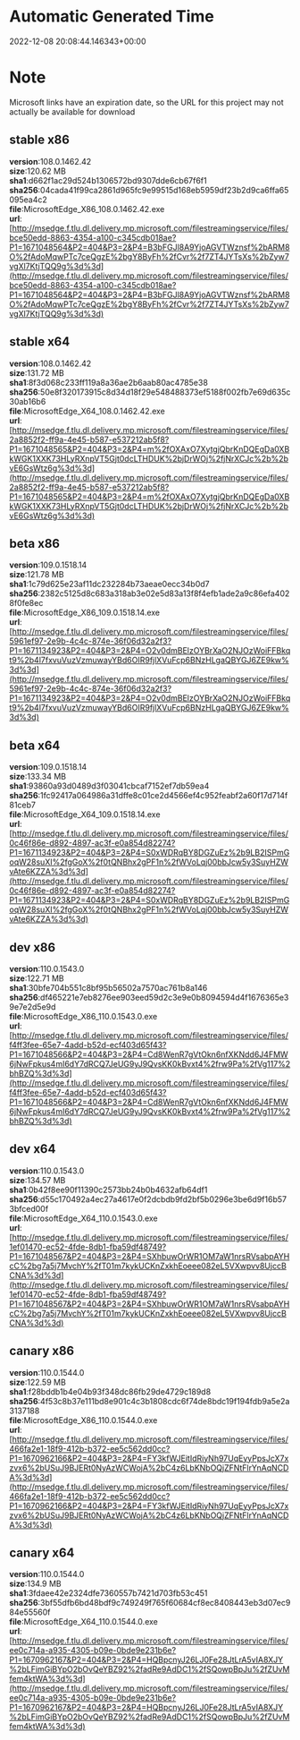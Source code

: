 # Automatic Generated Time
2022-12-08 20:08:44.146343+00:00

# Note
Microsoft links have an expiration date, so the URL for this project may not actually be available for download

## stable x86
**version**:108.0.1462.42  
**size**:120.62 MB  
**sha1**:d662f1ac29d524b1306572bd9307dde6cb67f6f1  
**sha256**:04cada41f99ca2861d965fc9e99515d168eb5959df23b2d9ca6ffa65095ea4c2  
**file**:MicrosoftEdge_X86_108.0.1462.42.exe  
**url**:[http://msedge.f.tlu.dl.delivery.mp.microsoft.com/filestreamingservice/files/bce50edd-8863-4354-a100-c345cdb018ae?P1=1671048564&P2=404&P3=2&P4=B3bFGJl8A9YjoAGVTWznsf%2bARM8O%2fAdoMqwPTc7ceQgzE%2bgY8ByFh%2fCvr%2f7ZT4JYTsXs%2bZyw7vgXl7KtjTQQ9g%3d%3d](http://msedge.f.tlu.dl.delivery.mp.microsoft.com/filestreamingservice/files/bce50edd-8863-4354-a100-c345cdb018ae?P1=1671048564&P2=404&P3=2&P4=B3bFGJl8A9YjoAGVTWznsf%2bARM8O%2fAdoMqwPTc7ceQgzE%2bgY8ByFh%2fCvr%2f7ZT4JYTsXs%2bZyw7vgXl7KtjTQQ9g%3d%3d)  

## stable x64
**version**:108.0.1462.42  
**size**:131.72 MB  
**sha1**:8f3d068c233ff119a8a36ae2b6aab80ac4785e38  
**sha256**:50e8f320173915c8d34d18f29e548488373ef5188f002fb7e69d635c30ab16b6  
**file**:MicrosoftEdge_X64_108.0.1462.42.exe  
**url**:[http://msedge.f.tlu.dl.delivery.mp.microsoft.com/filestreamingservice/files/2a8852f2-ff9a-4e45-b587-e537212ab5f8?P1=1671048565&P2=404&P3=2&P4=m%2fOXAxO7XytgjQbrKnDQEgDa0XBkWGK1XXK73HLyRXnpVT5Gjt0dcLTHDUK%2bjDrWOj%2fjNrXCJc%2b%2bvE6GsWtz6g%3d%3d](http://msedge.f.tlu.dl.delivery.mp.microsoft.com/filestreamingservice/files/2a8852f2-ff9a-4e45-b587-e537212ab5f8?P1=1671048565&P2=404&P3=2&P4=m%2fOXAxO7XytgjQbrKnDQEgDa0XBkWGK1XXK73HLyRXnpVT5Gjt0dcLTHDUK%2bjDrWOj%2fjNrXCJc%2b%2bvE6GsWtz6g%3d%3d)  

## beta x86
**version**:109.0.1518.14  
**size**:121.78 MB  
**sha1**:1c79d625e23af11dc232284b73aeae0ecc34b0d7  
**sha256**:2382c5125d8c683a318ab3e02e5d83a13f8f4efb1ade2a9c86efa4028f0fe8ec  
**file**:MicrosoftEdge_X86_109.0.1518.14.exe  
**url**:[http://msedge.f.tlu.dl.delivery.mp.microsoft.com/filestreamingservice/files/5961ef97-2e9b-4c4c-874e-36f06d32a2f3?P1=1671134923&P2=404&P3=2&P4=O2v0dmBElzOYBrXaO2NJOzWoiFFBkqt9%2b4l7fxvuVuzVzmuwayYBd6OIR9fjlXVuFcp6BNzHLgaQBYGJ6ZE9kw%3d%3d](http://msedge.f.tlu.dl.delivery.mp.microsoft.com/filestreamingservice/files/5961ef97-2e9b-4c4c-874e-36f06d32a2f3?P1=1671134923&P2=404&P3=2&P4=O2v0dmBElzOYBrXaO2NJOzWoiFFBkqt9%2b4l7fxvuVuzVzmuwayYBd6OIR9fjlXVuFcp6BNzHLgaQBYGJ6ZE9kw%3d%3d)  

## beta x64
**version**:109.0.1518.14  
**size**:133.34 MB  
**sha1**:93860a93d0489d3f03041cbcaf7152ef7db59ea4  
**sha256**:1fc92417a064986a31dffe8c01ce2d4566ef4c952feabf2a60f17d714f81ceb7  
**file**:MicrosoftEdge_X64_109.0.1518.14.exe  
**url**:[http://msedge.f.tlu.dl.delivery.mp.microsoft.com/filestreamingservice/files/0c46f86e-d892-4897-ac3f-e0a854d82274?P1=1671134923&P2=404&P3=2&P4=S0xWDRqBY8DGZuEz%2b9LB2ISPmGoqW28suXI%2fgGoX%2f0tQNBhx2gPF1n%2fWVoLqj00bbJcw5y3SuyHZWvAte6KZZA%3d%3d](http://msedge.f.tlu.dl.delivery.mp.microsoft.com/filestreamingservice/files/0c46f86e-d892-4897-ac3f-e0a854d82274?P1=1671134923&P2=404&P3=2&P4=S0xWDRqBY8DGZuEz%2b9LB2ISPmGoqW28suXI%2fgGoX%2f0tQNBhx2gPF1n%2fWVoLqj00bbJcw5y3SuyHZWvAte6KZZA%3d%3d)  

## dev x86
**version**:110.0.1543.0  
**size**:122.71 MB  
**sha1**:30bfe704b551c8bf95b56502a7570ac761b8a146  
**sha256**:df465221e7eb8276ee903eed59d2c3e9e0b8094594d4f1676365e39e7e2d5e9d  
**file**:MicrosoftEdge_X86_110.0.1543.0.exe  
**url**:[http://msedge.f.tlu.dl.delivery.mp.microsoft.com/filestreamingservice/files/f4ff3fee-65e7-4add-b52d-ecf403d65f43?P1=1671048566&P2=404&P3=2&P4=Cd8WenR7gVtOkn6nfXKNdd6J4FMW6jNwFpkus4mI6dY7dRCQ7JeUG9yJ9QvsKK0kBvxt4%2frw9Pa%2fVg117%2bhBZQ%3d%3d](http://msedge.f.tlu.dl.delivery.mp.microsoft.com/filestreamingservice/files/f4ff3fee-65e7-4add-b52d-ecf403d65f43?P1=1671048566&P2=404&P3=2&P4=Cd8WenR7gVtOkn6nfXKNdd6J4FMW6jNwFpkus4mI6dY7dRCQ7JeUG9yJ9QvsKK0kBvxt4%2frw9Pa%2fVg117%2bhBZQ%3d%3d)  

## dev x64
**version**:110.0.1543.0  
**size**:134.57 MB  
**sha1**:0b42f8ee90f11390c2573bb24b0b4632afb64df1  
**sha256**:d55c170492a4ec27a4617e0f2dcbdb9fd2bf5b0296e3be6d9f16b573bfced00f  
**file**:MicrosoftEdge_X64_110.0.1543.0.exe  
**url**:[http://msedge.f.tlu.dl.delivery.mp.microsoft.com/filestreamingservice/files/1ef01470-ec52-4fde-8db1-fba59df48749?P1=1671048567&P2=404&P3=2&P4=SXhbuwOrWR1OM7aW1nrsRVsabpAYHcC%2bg7a5j7MvchY%2fT01m7kykUCKnZxkhEoeee082eL5VXwpvv8UjccBCNA%3d%3d](http://msedge.f.tlu.dl.delivery.mp.microsoft.com/filestreamingservice/files/1ef01470-ec52-4fde-8db1-fba59df48749?P1=1671048567&P2=404&P3=2&P4=SXhbuwOrWR1OM7aW1nrsRVsabpAYHcC%2bg7a5j7MvchY%2fT01m7kykUCKnZxkhEoeee082eL5VXwpvv8UjccBCNA%3d%3d)  

## canary x86
**version**:110.0.1544.0  
**size**:122.59 MB  
**sha1**:f28bddb1b4e04b93f348dc86fb29de4729c189d8  
**sha256**:4f53c8b37e111bd8e901c4c3b1808cdc6f74de8bdc19f194fdb9a5e2a3137188  
**file**:MicrosoftEdge_X86_110.0.1544.0.exe  
**url**:[http://msedge.f.tlu.dl.delivery.mp.microsoft.com/filestreamingservice/files/466fa2e1-18f9-412b-b372-ee5c562dd0cc?P1=1670962166&P2=404&P3=2&P4=FY3kfWJEitIdRiyNh97UqEyyPpsJcX7xzvx6%2bUSuJ9BJERt0NyAzWCWojA%2bC4z6LbKNbOQjZFNtFlrYnAqNCDA%3d%3d](http://msedge.f.tlu.dl.delivery.mp.microsoft.com/filestreamingservice/files/466fa2e1-18f9-412b-b372-ee5c562dd0cc?P1=1670962166&P2=404&P3=2&P4=FY3kfWJEitIdRiyNh97UqEyyPpsJcX7xzvx6%2bUSuJ9BJERt0NyAzWCWojA%2bC4z6LbKNbOQjZFNtFlrYnAqNCDA%3d%3d)  

## canary x64
**version**:110.0.1544.0  
**size**:134.9 MB  
**sha1**:3fdaee42e2324dfe7360557b7421d703fb53c451  
**sha256**:3bf55dfb6bd48bdf9c749249f765f60684cf8ec8408443eb3d07ec984e55560f  
**file**:MicrosoftEdge_X64_110.0.1544.0.exe  
**url**:[http://msedge.f.tlu.dl.delivery.mp.microsoft.com/filestreamingservice/files/ee0c714a-a935-4305-b09e-0bde9e231b6e?P1=1670962167&P2=404&P3=2&P4=HQBpcnyJ26LJ0Fe28JtLrA5vIA8XJY%2bLFimGiBYpO2bOvQeYBZ92%2fadRe9AdDC1%2fSQowpBpJu%2fZUvMfem4ktWA%3d%3d](http://msedge.f.tlu.dl.delivery.mp.microsoft.com/filestreamingservice/files/ee0c714a-a935-4305-b09e-0bde9e231b6e?P1=1670962167&P2=404&P3=2&P4=HQBpcnyJ26LJ0Fe28JtLrA5vIA8XJY%2bLFimGiBYpO2bOvQeYBZ92%2fadRe9AdDC1%2fSQowpBpJu%2fZUvMfem4ktWA%3d%3d)  

